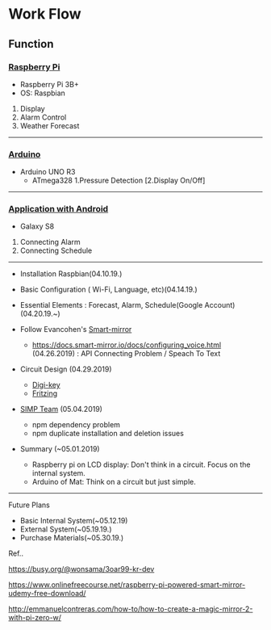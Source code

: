 # Work Flow

## Function

### [Raspberry Pi]()
* Raspberry Pi 3B+
* OS: Raspbian

1. Display
2. Alarm Control
3. Weather Forecast
----
### [Arduino]()
* Arduino UNO R3
    * ATmega328
1.Pressure Detection
[2.Display On/Off]

----
### [Application with Android]()
* Galaxy S8

1. Connecting Alarm
2. Connecting Schedule


----
* Installation Raspbian(04.10.19.)
* Basic Configuration ( Wi-Fi, Language, etc)(04.14.19.)
* Essential Elements : Forecast, Alarm, Schedule(Google Account)(04.20.19.~)
* Follow Evancohen's [Smart-mirror](https://docs.smart-mirror.io/#)
    * https://docs.smart-mirror.io/docs/configuring_voice.html (04.26.2019) : API Connecting Problem / Speach To Text

* Circuit Design (04.29.2019)
    * [Digi-key](https://www.digikey.kr/ko/resources/conversion-calculators/conversion-calculator-resistor-color-code-5-band)
    * [Fritzing](http://fritzing.org/download/)
* [SIMP Team](https://www.youtube.com/watch?v=O3l46ogmgLY) (05.04.2019)
    * npm dependency problem
    * npm duplicate installation and deletion issues

* Summary (~05.01.2019)
    * Raspberry pi on LCD display: Don't think in a circuit. Focus on the internal system.
    * Arduino of Mat: Think on a circuit but just simple.
    
    
------
Future Plans 
* Basic Internal System(~05.12.19)
* External System(~05.19.19.)
* Purchase Materials(~05.30.19.)


Ref..

https://busy.org/@wonsama/3oar99-kr-dev

https://www.onlinefreecourse.net/raspberry-pi-powered-smart-mirror-udemy-free-download/

http://emmanuelcontreras.com/how-to/how-to-create-a-magic-mirror-2-with-pi-zero-w/
